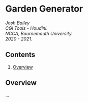 # Garden Generator
*Josh Bailey*<br />
*CGI Tools - Houdini.*<br />
*NCCA, Bournemouth University.*<br />
*2020 - 2021.*<br />

## Contents
1. [Overview](#overview)

## Overview
...